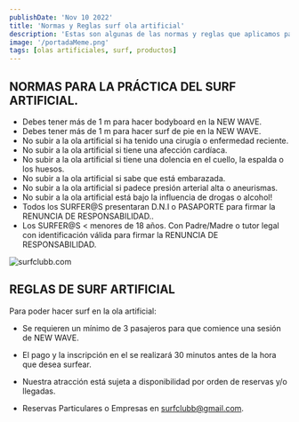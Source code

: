```yaml
---
publishDate: 'Nov 10 2022'
title: 'Normas y Reglas surf ola artificial'
description: 'Estas son algunas de las normas y reglas que aplicamos para hacer surf en la ola artificial-NEW WAVE'
image: '/portadaMeme.png'
tags: [olas artificiales, surf, productos]
---
```


## NORMAS PARA LA PRÁCTICA DEL SURF ARTIFICIAL.

- Debes tener más de 1 m  para hacer bodyboard en la NEW WAVE.
- Debes tener más de 1 m  para hacer surf de pie en la NEW WAVE.
- No subir a la ola artificial si ha tenido una cirugía o enfermedad reciente.
- No subir a la ola artificial si tiene una afección cardíaca.
- No subir a la ola artificial si tiene una dolencia en el cuello, la espalda o los huesos.
- No subir a la ola artificial si sabe que está embarazada.
- No subir a la ola artificial si padece presión arterial alta o aneurismas.
- No subir a la ola artificial está bajo la influencia de drogas o alcohol!
- Todos los SURFER@S presentaran D.N.I o PASAPORTE para firmar la RENUNCIA DE RESPONSABILIDAD..
- Los SURFER@S < menores de 18 años.  Con Padre/Madre o tutor legal con  identificación  válida para firmar la RENUNCIA DE RESPONSABILIDAD.

<img src="/surfclubb.com8_.jpg" width={650} height={340} title="surfclubb.com" ></img>

## REGLAS DE SURF ARTIFICIAL

Para poder hacer surf en la ola artificial:

- Se requieren un mínimo de 3 pasajeros para que comience una sesión de NEW WAVE.

- El pago y la inscripción en el se realizará 30 minutos antes de la hora que desea surfear.

- Nuestra atracción está sujeta a disponibilidad por orden de reservas y/o llegadas.

- Reservas Particulares o Empresas en surfclubb@gmail.com.





